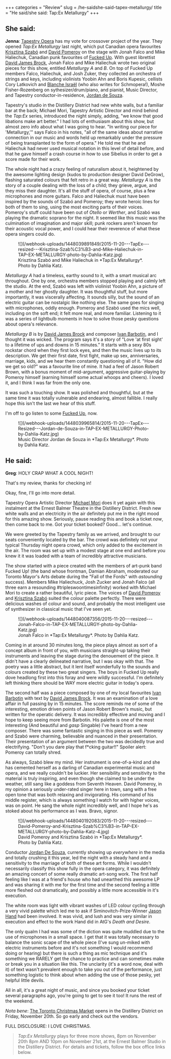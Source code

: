 +++
categories = "Review"
slug = /he-saidshe-said-tapex-metallurgy/
title = "He said/she said: Tap:Ex Metallurgy"
+++

## She said:

**Jenna**: [Tapestry Opera](/scene/companies/tapestry-opera/) has my vote for crossover project of the year. They opened *Tap:Ex Metallurgy* last night, which put Canadian opera favourites [Krisztina Szabó](/scene/people/krisztina-szabo/) and [David Pomeroy](/scene/people/david-pomeroy/) on the stage with Jonah Falco and Mike Haliechuk, Canadian punk favourites of [Fucked Up](http://fuckedup.cc/music/). With guest librettist [David James Brock](/scene/people/david-james-brock/), Jonah Falco and Mike Haliechuk wrote two original pieces for this show, entitled *Metallurgy A* and *B*. On top of Fucked Up members Falco, Haliechuk, and Josh Zuker, they collected an orchestra of strings and keys, including violinists Yoobin Ahn and Boris Kupesic, cellists Cory Latkovich and [Blanche Israël](/the-future-of-opera-is-indie/) (who also writes for Schmopera!), Moshe Fisher-Rozenberg on sythesizer/drum/piano, and pianist, Music Director, and Tapestry conductor-in-residence, [Jordan de Souza](/scene/people/).

Tapestry's studio in the Distillery District had new white walls, but a familiar bar at the back; Michael Mori, Tapestry Artistic Director and mind behind the *Tap:Ex* series, introduced the night simply, adding, "we know that good libations make art better." I had lots of enthusiasm about this show, but almost zero info about what I was going to hear. "In writing our piece for 'Metallurgy,'" says Falco in his notes, "all of the same ideas about narrative connection in our music and words held up remarkably under the pressure of being transplanted to the form of opera." He told me that he and Haliechuk had never used musical notation in this level of detail before, and that he gave himself a crash course in how to use Sibelius in order to get a score made for their work. 

The whole night had a crazy feeling of naturalism about it, heightened by the awesome lighting design (kudos to production designer David DeGrow), flashing saturated colours that felt retro in a great way. *Metallurgy A* is the story of a couple dealing with the loss of a child; they grieve, argue, and they miss their daughter. It's all the stuff of opera, of course, plus a few microphones and more guitars. Falco and Haliechuk must have been inspired by the sounds of Szabó and Pomeroy; they wrote heroic lines for both of them to sing, using the most exciting parts of their voices. Pomeroy's stuff could have been out of *Otello* or *Werther*, and Szabó was playing the dramatic soprano for the night. It seemed like this music was the culmination of imagination and major skill; punk rockers aren't known for their acoustic vocal power, and I could hear their reverence of what these opera singers could do.

<figure data-type="image">
![](/webhook-uploads/1448039891849/2015-11-20---TapEx---resized---Krisztina-Szab%C3%B3-and-Mike-Haliechuk-in-TAP-EX-METALLURGY-photo-by-Dahlia-Katz.jpg)<figcaption>Krisztina Szabó and Mike Haliechuk in *Tap:Ex Metallurgy*. Photo by Dahlia Katz.</figcaption>
</figure>

*Metallurgy A* had a timeless, earthy sound to it, with a smart musical arc throughout. One by one, orchestra members stopped playing and calmly left the studio. At the end, Szabó was left with violinist Yoobin Ahn, a picture of a mother and her ghostly daughter. It was thoughtful stuff, but more importantly, it was viscerally affecting. It sounds silly, but the sound of an electric guitar can be nostalgic like nothing else. The same goes for singing with microphones, oddly enough. Pomeroy and Szabó used the mics well, including on the soft end; it felt more real, and more familiar. Listening to it was a series of lightbulb moments in how to solve those pesky questions about opera's relevance.

*Metallurgy B* is by [David James Brock](/scene/people/david-james-brock/) and composer [Ivan Barbotin](/scene/people/ivan-barbotin/), and I thought it was wicked. The program says it's a story of "Love 'at first sight' to a lifetime of ups and downs in 15 minutes." It starts with a sexy 80s rockstar chord when they first lock eyes, and then the music lives up to its description. We get their first date, first fight, make up sex, anniversaries, marriage, kids, and we hear them constantly questioning all of it. "How did we get so old?" was a favourite line of mine. It had a feel of Jason Robert Brown, with a bonus moment of mid-argument, aggressive guitar-playing by Pomeroy himself (earning himself some actual whoops and cheers). I loved it, and I think I was far from the only one.

It was such a touching show. It was polished and thoughtful, but at the same time it was totally vulnerable and endearing, almost fallible. I really hope this isn't the last we hear of this stuff. 

I'm off to go listen to some [Fucked Up](http://fuckedup.cc/music/), now.

<figure data-type="image">
![](/webhook-uploads/1448039965814/2015-11-20---TapEx---Resized---Jordan-de-Souza-in-TAP-EX-METALLURGY-Photo-by-Dahlia-Katz.jpg)<figcaption>Music Director Jordan de Souza in *Tap:Ex Metallurgy*. Photo by Dahlia Katz.</figcaption>
</figure>

## He said:

**Greg**: HOLY CRAP WHAT A COOL NIGHT! 

That's my review, thanks for checking in! 

Okay, fine, I'll go into more detail. 

Tapestry Opera Artistic Director [Michael Mori](/scene/people/michael-mori/) does it yet again with this instalment at the Ernest Balmer Theatre in the Distillery District. Fresh new white walls and an electricity in the air definitely put me in the right mood for this amazing show. Seriously, pause reading this and book a ticket *now*, then come back to me. Got your ticket booked? Good... let's continue.

We were greeted by the Tapestry family as we arrived, and brought to our seats conveniently located by the bar. The crowd was definitely not your typical Thursday night opera crowd, which only added to the excitement in the air. The room was set up with a modest stage at one end and before you knew it it was loaded with a team of incredibly attractive musicians. 

The show started with a piece created with the members of art-punk band Fucked Up! (the band whose frontman, Damian Abraham, moderated our Toronto Mayor's Arts debate during the "Fall of the Fords" with *astounding* success). Members Mike Haliechuck, Josh Zucker and Jonah Falco (all three earn a resounding #tripleswoontimesinfinity) worked with Michael Mori to create a rather beautiful, lyric piece. The voices of [David Pomeroy](/scene/people/david-pomeroy/) and [Krisztina Szabó](/scene/people/krisztina-szabo/) suited the colour palette perfectly. There were delicious washes of colour and sound, and probably the most intelligent use of synthesizer in classical music that I've seen yet. 

<figure data-type="image">
![](/webhook-uploads/1448040087356/2015-11-20---resized---Jonah-Falco-in-TAP-EX-METALLURGY-photo-by-Dahlia-Katz.jpg)<figcaption>Jonah Falco in *Tap:Ex Metallurgy*. Photo by Dahlia Katz.</figcaption>
</figure>

Coming in at around 30 minutes long, the piece plays almost as sort of a concept album in front of you, with musicians straight-up taking their instruments and leaving the stage during the denouement of the piece. It didn't have a clearly delineated narrative, but I was okay with that. The poetry was a little abstract, but it lent itself wonderfully to the sounds and colours created by these two great singers. The boys in Fucked Up really dove headlong first into this foray and were wildly successful. I'm definitely left thinking there should be WAY more electric guitar in today's opera. 

The second half was a piece composed by one of my local favourites [Ivan Barbotin](/scene/people/ivan-barbotin/) with text by [David James Brock](/scene/people/david-james-brock/). It was an examination of a love affair in full passing by in 15 minutes. The score reminds me of some of the interesting, emotion driven points of Jason Robert Brown's music, but written for the operatic delivery. It was incredibly effective and moving and I hope to keep seeing more from Barbotin. His palette is one of the most interesting (And beautiful and *gasp* Singable) I've heard from a new composer. There was some fantastic singing in this piece as well. Pomeroy and Szabó were charming, believable and nuanced in their presentation. Their presentation of an argument between the two was decidedly true and electrifying. "Don't you dare play that f\*cking guitar!!" Spoiler alert: Pomeroy can totally shred.

As always, Szabó blew my mind. Her instrument is one-of-a-kind and she has cemented herself as a darling of Canadian experimental music and opera, and we really couldn't be luckier. Her sensibility and sensitivity to the material is truly inspiring, and even though she claimed to be under the weather, still sang like a goddess from Seventh Heaven. David Pomeroy, in my opinion a seriously under-rated singer here in town, sang with a free open tone that was both relaxing and invigorating. His command of his middle register, which is always something I watch for with higher voices, was on point. He sang the whole night incredibly well, and I hope he's as stoked about his performance as I was. Bravo, signor. 

<figure data-type="image">
![](/webhook-uploads/1448040192083/2015-11-20---resized---David-Pomeroy-and-Krisztina-Szab%C3%B3-in-TAP-EX-METALLURGY-photo-by-Dahlia-Katz-4.jpg)
<figcaption>David Pomeroy and Krisztina Szabó in *Tap:Ex Metallurgy*. Photo by Dahlia Katz.</figcaption>
</figure>

Conductor [Jordan De Souza](/scene/people/jordan-de-souza/), currently showing up *everywhere* in the media and totally crushing it this year, led the night with a steady hand and a sensitivity to the marriage of both of these art forms. While I wouldn't necessarily classify this show fully in the opera category, it was definitely an amazing concert of some really dramatic art-song work. The first half feeling like I was at a friend's house who had unearthed this awesome LP and was sharing it with me for the first time and the second feeling a little more fleshed out dramatically, and possibly a little more accessible in it's execution. 

The white room was light with vibrant washes of LED colour cycling through a very vivid palette which led me to ask if Siminovitch-Prize-Winner [Jason Hand](/scene/people/jason-hand/) had been involved. It was vivid, and lush and was very similar in execution and effect to the work Hand did in AtG's *Death and Desire*. 

The only qualm I had was some of the diction was quite muddled due to the use of microphones in a small space. I get that it was totally necessary to balance the sonic scape of the whole piece (I've sung un-miked with electric instruments before and it's not something I would recommend doing or hearing) but there is such a thing as mic technique and it's something we RARELY get the chance to practice and can sometimes make or break you in a situation like this. The unclarity (it's a word now, deal with it) of text wasn't prevalent enough to take you out of the performance, just something logistic to think about when adding the use of those pesky, yet helpful little devils. 

All in all, it's a great night of music, and since you booked your ticket several paragraphs ago, you're going to get to see it too! It runs the rest of the weekend. 

*Nota bene*: [The Toronto Christmas Market](http://www.torontochristmasmarket.com/) opens in the Distillery District on Friday, November 20th. So go early and check out the vendors. 

FULL DISCLOSURE: I LOVE CHRISTMAS.

>*Tap:Ex Metallurgy* plays for three more shows, 8pm on November 20th 8pm AND 10pm on November 21st, at the Ernest Balmer Studio in the Distillery District. For details and tickets, follow the box office links below.
